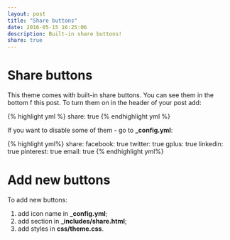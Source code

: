 ```yaml
---
layout: post
title: "Share buttons"
date: 2016-05-15 16:25:06
description: Built-in share buttons!
share: true
---
```


# Share buttons

This theme comes with built-in share buttons. You can see them in the bottom f this post.
To turn them on in the header of your post add:

{% highlight yml %}
share: true
{% endhighlight yml %}

If you want to disable some of them - go to **_config.yml**:

{% highlight yml%}
share:
  facebook: true
  twitter: true
  gplus: true
  linkedin: true
  pinterest: true
  email: true
{% endhighlight yml%}

# Add new buttons

To add new buttons:

1. add icon name in **_config.yml**;
2. add section in **_includes/share.html**;
3. add styles in **css/theme.css**.